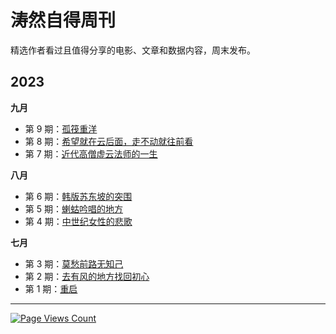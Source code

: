# 涛然自得周刊

精选作者看过且值得分享的电影、文章和数据内容，周末发布。

## 2023

**九月**

- 第 9 期：[孤筏重洋](weekly/009.md)
- 第 8 期：[希望就在云后面，走不动就往前看](weekly/008.md)
- 第 7 期：[近代高僧虚云法师的一生](weekly/007.md)


**八月**

- 第 6 期：[韩版苏东坡的突围](weekly/006.md)
- 第 5 期：[蝲蛄吟唱的地方](weekly/005.md)
- 第 4 期：[中世纪女性的悲歌](weekly/004.md)

**七月**

- 第 3 期：[莫愁前路无知己](weekly/003.md)
- 第 2 期：[去有风的地方找回初心](weekly/002.md)
- 第 1 期：[重启](weekly/001.md) 

---

[![Page Views Count](https://badges.toozhao.com/badges/01H9GF5ZFDKDE2SX1P2NQHW968/green.svg)](https://badges.toozhao.com/stats/01H9GF5ZFDKDE2SX1P2NQHW968 "Get your own page views count badge on badges.toozhao.com")
